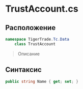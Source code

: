 
# TrustAccount.cs
## Расположение
```csharp
namespace TigerTrade.Tc.Data  
    class TrustAccount
```

> Описание

## Синтаксис
```csharp
public string Name { get; set; }
```
